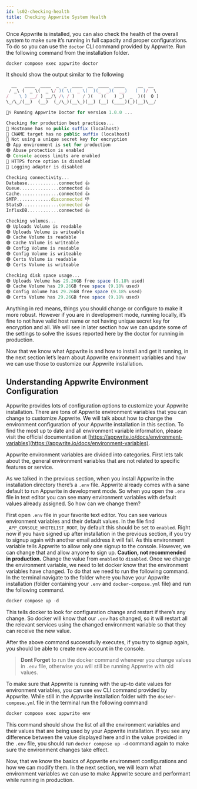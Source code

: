 ```yaml
---
id: ls02-checking-health
title: Checking Appwrite System Health
---
```


Once Appwrite is installed, you can also check the health of the overall system to make sure it’s running in full capacity and proper configurations. To do so you can use the `doctor` CLI command provided by Appwrite. Run the following command from the installation folder.

```jsx
docker compose exec appwrite doctor
```

It should show the output similar to the following

```jsx
  __   ____  ____  _  _  ____  __  ____  ____     __  __  
 / _\ (  _ \(  _ \/ )( \(  _ \(  )(_  _)(  __)   (  )/  \ 
/    \ ) __/ ) __/\ /\ / )   / )(   )(   ) _)  _  )((  O )
\_/\_/(__)  (__)  (_/\_)(__\_)(__) (__) (____)(_)(__)\__/ 

👩‍⚕️ Running Appwrite Doctor for version 1.0.0 ...

Checking for production best practices...
🔴 Hostname has no public suffix (localhost)
🔴 CNAME target has no public suffix (localhost)
🔴 Not using a unique secret key for encryption
🟢 App environment is set for production
🟢 Abuse protection is enabled
🟢 Console access limits are enabled
🔴 HTTPS force option is disabled
🔴 Logging adapter is disabled

Checking connectivity...
Database............connected 👍
Queue...............connected 👍
Cache...............connected 👍
SMTP.............disconnected 👎
StatsD..............connected 👍
InfluxDB............connected 👍

Checking volumes...
🟢 Uploads Volume is readable
🟢 Uploads Volume is writeable
🟢 Cache Volume is readable
🟢 Cache Volume is writeable
🟢 Config Volume is readable
🟢 Config Volume is writeable
🟢 Certs Volume is readable
🟢 Certs Volume is writeable

Checking disk space usage...
🟢 Uploads Volume has 29.26GB free space (9.18% used)
🟢 Cache Volume has 29.26GB free space (9.18% used)
🟢 Config Volume has 29.26GB free space (9.18% used)
🟢 Certs Volume has 29.26GB free space (9.18% used)
```

Anything in red means, things you should change or configure to make it more robust. However if you are in development mode, running locally, it’s fine to not have valid host name or not having unique secret key for encryption and all. We will see in later section how we can update some of the settings to solve the issues reported here by the doctor for running in production.

Now that we know what Appwrite is and how to install and get it running, in the next section let’s learn about Appwrite environment variables and how we can use those to customize our Appwrite installation.

## Understanding Appwrite Environment Configuration

Appwrite provides lots of configuration options to customize your Appwrite installation. There are tons of Appwrite environment variables that you can change to customize Appwrite. We will talk about how to change the environment configuration of your Appwrite installation in this section. To find the most up to date and all environment variable information, please visit the official documentation at [https://appwrite.io/docs/environment-variables](https://appwrite.io/docs/environment-variables).

Appwrite environment variables are divided into categories. First lets talk about the, general environment variables that are not related to specific features or service.

As we talked in the previous section, when you install Appwrite in the installation directory there’s a `.env` file. Appwrite already comes with a sane default to run Appwrite in development mode. So when you open the `.env` file in text editor you can see many environment variables with default values already assigned. So how can we change them?

First open `.env` file in your favorite text editor. You can see various environment variables and their default values. In the file find `_APP_CONSOLE_WHITELIST_ROOT`, by default this should be set to `enabled`. Right now if you have signed up after installation in the previous section, if you try to signup again with another email address it will fail. As this environment variable tells Appwrite to allow only one signup to the console. However, we can change that and allow anyone to sign up. **Caution, not recommended in production.** Change the value from `enabled` to `disabled`. Once we change the environment variable, we need to let docker know that the environment variables have changed. To do that we need to run the following command. In the terminal navigate to the folder where you have your Appwrite installation (folder containing your `.env` and `docker-compose.yml` file) and run the following command.

```jsx
docker compose up -d
```

This tells docker to look for configuration change and restart if there’s any change. So docker will know that our `.env` has changed, so it will restart all the relevant services using the changed environment variable so that they can receive the new value.

After the above command successfully executes, if you try to signup again, you should be able to create new account in the console.

> **Dont Forget** to run the docker command whenever you change values in `.env` file, otherwise you will still be running Appwrite with old values.
> 

To make sure that Appwrite is running with the up-to date values for environment variables, you can use `env` CLI command provided by Appwrite. While still in the Appwrite installation folder with the `docker-compose.yml` file in the terminal run the following command

```jsx
docker compose exec appwrite env
```

This command should show the list of all the environment variables and their values that are being used by your Appwrite installation. If you see any difference between the value displayed here and in the value provided in the `.env` file, you should run `docker compose up -d` command again to make sure the environment changes take effect.

Now, that we know the basics of Appwrite environment configurations and how we can modify them. In the next section, we will learn what environment variables we can use to make Appwrite secure and performant while running in production.